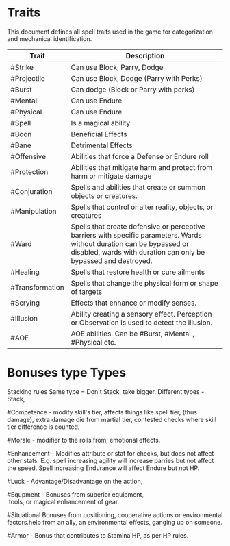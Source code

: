 # Traits

This document defines all spell traits used in the game for categorization and mechanical identification.

| Trait           | Description                                                                                                                                                                               |
| --------------- | ----------------------------------------------------------------------------------------------------------------------------------------------------------------------------------------- |
| #Strike         | Can use Block, Parry, Dodge                                                                                                                                                               |
| #Projectile     | Can use Block, Dodge (Parry with Perks)                                                                                                                                                   |
| #Burst          | Can dodge (Block or Parry with perks)                                                                                                                                                     |
| #Mental         | Can use Endure                                                                                                                                                                            |
| #Physical       | Can use Endure                                                                                                                                                                            |
| #Spell          | Is a magical ability                                                                                                                                                                      |
| #Boon           | Beneficial Effects                                                                                                                                                                        |
| #Bane           | Detrimental Effects                                                                                                                                                                       |
| #Offensive      | Abilities that force a Defense or Endure roll                                                                                                                                             |
| #Protection     | Abilities that mitigate harm and protect from harm or mitigate damage                                                                                                                     |
| #Conjuration    | Spells and abilities that create or summon objects or creatures.                                                                                                                          |
| #Manipulation   | Spells that control or alter reality, objects, or creatures                                                                                                                               |
| #Ward           | Spells that create defensive or perceptive barriers with specific parameters. Wards without duration can be bypassed or disabled, wards with duration can only be bypassed and destroyed. |
| #Healing        | Spells that restore health or cure ailments                                                                                                                                               |
| #Transformation | Spells that change the physical form or shape of targets                                                                                                                                  |
| #Scrying        | Effects that enhance or modify senses.                                                                                                                                                    |
| #Illusion       | Ability creating a sensory effect. Perception or Observation is used to detect the illusion.                                                                                              |
| #AOE            | AOE abilities. Can be #Burst, #Mental , #Physical etc.                                                                                                                                    |


# Bonuses type Types
Stacking rules 
Same type = Don't Stack, take bigger. 
Different types - Stack,

#Competence - modify skill's tier, affects things like spell tier, (thus damage), extra damage die from martial tier, contested checks where skill tier difference is counted. 

#Morale - modifier to the rolls from, emotional effects.

#Enhancement - Modifies attribute or stat for checks, but does not affect other stats. E.g. spell increasing agility will increase parries but not affect the speed. Spell increasing Endurance will affect Endure but not HP. 

#Luck - Advantage/Disadvantage on the action, 

#Equpment - Bonuses from superior equipment,  
 tools, or magical enhancement of gear.

#Situational  Bonuses from positioning, cooperative actions or environmental factors.help from an ally, an environmental effects, ganging up on someone.

#Armor - Bonus that contributes to Stamina HP, as per HP rules.

